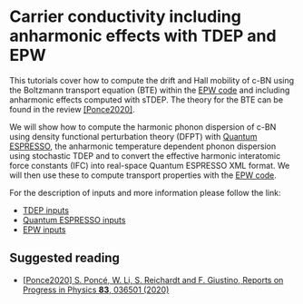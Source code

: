 Carrier conductivity including anharmonic effects with TDEP and EPW
===

This tutorials cover how to compute the drift and Hall mobility of c-BN using the Boltzmann transport equation (BTE) within the [EPW code](https://epw-code.org) and including anharmonic effects computed with sTDEP.
The theory for the BTE can be found in the review [[Ponce2020]](#suggested-reading).

We will show how to compute the harmonic phonon dispersion of c-BN using density functional perturbation theory (DFPT) with [Quantum ESPRESSO](https://www.quantum-espresso.org/), the anharmonic temperature dependent phonon dispersion using stochastic TDEP and to convert the effective
harmonic interatomic force constants (IFC) into real-space Quantum ESPRESSO XML format.
We will then use these to compute transport properties with the [EPW code](https://epw-code.org).

For the description of inputs and more information please follow the link:
- [TDEP inputs](https://tdep-developers.github.io/tdep/files/)
- [Quantum ESPRESSO inputs](https://epwdoc.gitlab.io/source/doc/Inputs.html)
- [EPW inputs](https://epwdoc.gitlab.io/source/doc/Inputs.html)


## Suggested reading
- [[Ponce2020] S. Poncé, W. Li, S. Reichardt and F. Giustino, Reports on Progress in Physics **83**, 036501 (2020)](https://iopscience.iop.org/article/10.1088/1361-6633/ab6a43)

